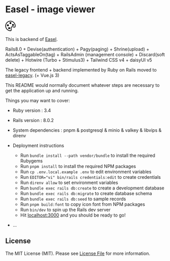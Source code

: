 # Easel - image viewer

![alt text](https://github.com/asip/easel-back/blob/main/public/palette.svg)

This is backend of [Easel](https://github.com/asip/easel).

Rails8.0 + Devise(authentication) + Pagy(paging) +
Shrine(upload) + ActsAsTaggableOn(tag) +
RailsAdmin (management console) + Discard(soft delete) +
Hotwire (Turbo + Stimulus3) + Tailwind CSS v4 + daisyUI v5

The legacy frontend + backend implemented by Ruby on Rails moved to [easel-legacy](https://github.com/asip/easel-legacy).
(+ Vue.js 3)

This README would normally document whatever steps are necessary to get the
application up and running.

Things you may want to cover:

* Ruby version : 3.4
* Rails version : 8.0.2
* System dependencies : pnpm & postgresql & minio & valkey & libvips & direnv
* Deployment instructions
  * Run `bundle install --path vendor/bundle` to install the required Rubygems
  * Run `pnpm install` to install the required NPM packages
  * Run `cp .env.local.example .env` to edit environment variables
  * Run `EDITOR="vi" bin/rails credentials:edit` to create credentials
  * Run `direnv allow` to set environment variables
  * Run `bundle exec rails db:create` to create a development database
  * Run `bundle exec rails db:migrate` to create database schema
  * Run `bundle exec rails db:seed` to sample records
  * Run `pnpm build:font` to copy icon font from NPM packages
  * Run `bin/dev` to spin up the Rails dev server
  * Hit [localhost:3000](http://localhost:3000/) and you should be ready to go!

* ...

## License

The MIT License (MIT). Please see [License File](https://github.com/asip/easel/blob/main/LICENSE-MIT.txt) for more information.
